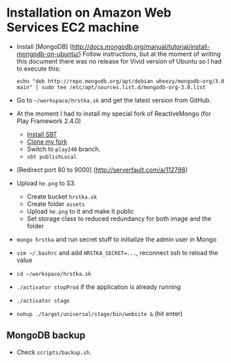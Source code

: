 # Installation on Amazon Web Services EC2 machine

- Install [MongoDB] (http://docs.mongodb.org/manual/tutorial/install-mongodb-on-ubuntu/)
    Follow instructions, but at the moment of writing this document there was no release for Vivid version of
    Ubuntu so I had to execute this:
      
    `echo "deb http://repo.mongodb.org/apt/debian wheezy/mongodb-org/3.0 main" | sudo tee /etc/apt/sources.list.d/mongodb-org-3.0.list`    
- Go to `~/workspace/hrstka.sk` and get the latest version from GitHub.
- At the moment I had to install my special fork of ReactiveMongo (for Play Framework 2.4.0)
     - [Install SBT](http://www.scala-sbt.org/0.13/tutorial/Installing-sbt-on-Linux.html)
     - [Clone my fork](https://github.com/RadoBuransky/Play-ReactiveMongo)
     - Switch to `play240` branch.
     - `sbt publishLocal`
- [Redirect port 80 to 9000] (http://serverfault.com/a/112798)
- Upload `he.png` to S3.
  - Create bucket `hrstka.sk`
  - Create folder `assets`
  - Upload `he.png` to it and make it public
  - Set storage class to reduced redundancy for both image and the folder
- `mongo hrstka` and run secret stuff to initialize the admin user in Mongo
- `vim ~/.bashrc` and add `HRSTKA_SECRET=...`, reconnect ssh to reload the value 
- `cd ~/workspace/hrstka.sk`
- `./activator stopProd` if the application is already running
- `./activator stage`
- `nohup ./target/universal/stage/bin/website &` (hit enter)

## MongoDB backup

- Check `scripts/backup.sh`.